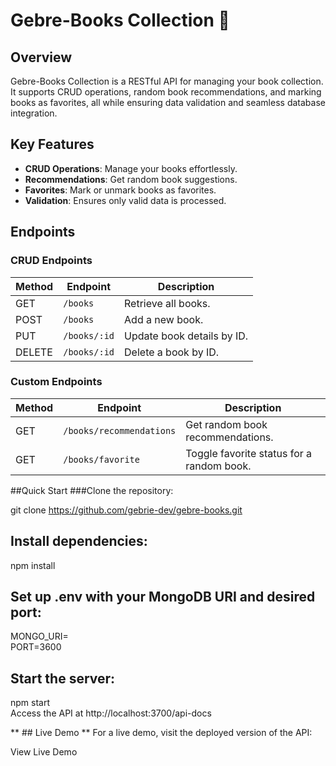 # **Gebre-Books Collection** 📖

## Overview

Gebre-Books Collection is a RESTful API for managing your book collection. It supports CRUD operations, random book recommendations, and marking books as favorites, all while ensuring data validation and seamless database integration.

## Key Features

- **CRUD Operations**: Manage your books effortlessly.
- **Recommendations**: Get random book suggestions.
- **Favorites**: Mark or unmark books as favorites.
- **Validation**: Ensures only valid data is processed.

## Endpoints

### CRUD Endpoints

| Method | Endpoint     | Description                |
| ------ | ------------ | -------------------------- |
| GET    | `/books`     | Retrieve all books.        |
| POST   | `/books`     | Add a new book.            |
| PUT    | `/books/:id` | Update book details by ID. |
| DELETE | `/books/:id` | Delete a book by ID.       |

### Custom Endpoints

| Method | Endpoint                 | Description                               |
| ------ | ------------------------ | ----------------------------------------- |
| GET    | `/books/recommendations` | Get random book recommendations.          |
| GET    | `/books/favorite`        | Toggle favorite status for a random book. |

##Quick Start
###Clone the repository:

git clone <https://github.com/gebrie-dev/gebre-books.git>

## Install dependencies:

npm install

## Set up .env with your MongoDB URI and desired port:

MONGO_URI=<your-mongodb-uri>  
PORT=3600

## Start the server:

npm start  
Access the API at http://localhost:3700/api-docs

** ## Live Demo **
For a live demo, visit the deployed version of the API:

View Live Demo
